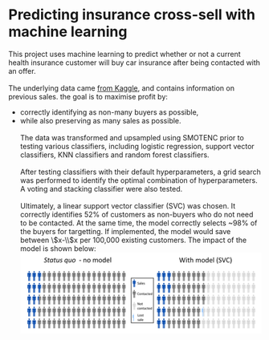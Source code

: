 # Predicting insurance cross-sell with machine learning
This project uses machine learning to predict whether or not a current health insurance customer will buy car insurance after being contacted with an offer.<br><br>
The underlying data came [from Kaggle](https://www.kaggle.com/anmolkumar/health-insurance-cross-sell-prediction), and contains information on previous sales. the goal is to maximise profit by:
* correctly identifying as non-many buyers as possible,
* while also preserving as many sales as possible.
<br><br>The data was transformed and upsampled using SMOTENC prior to testing various classifiers, including logistic regression, support vector classifiers, KNN classifiers and random forest classifiers.<br><br>
After testing classifiers with their default hyperparameters, a grid search was performed to identify the optimal combination of hyperparameters. A voting and stacking classifier were also tested.<br><br>
Ultimately, a linear support vector classifier (SVC) was chosen. It correctly identifies 52% of customers as non-buyers who do not need to be contacted. At the same time, the model correctly selects ~98% of the buyers for targetting. If implemented, the model would save between \\$x-\\$x per 100,000 existing customers. The impact of the model is shown below:
![Visualizing model impact](model_impact_infographic.png)
